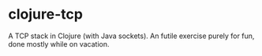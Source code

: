clojure-tcp
===========

A TCP stack in Clojure (with Java sockets).  An futile exercise purely for fun, done mostly while on vacation.
